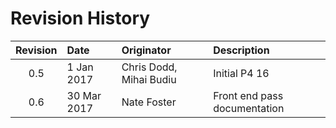# Revision History

| Revision | Date        | Originator               | Description     |
| :------: | :---------- | :----------------------- | :-------------- |
| 0.5      | 1 Jan 2017  | Chris Dodd, Mihai Budiu  | Initial P4 16   |
| 0.6      | 30 Mar 2017 | Nate Foster              | Front end pass documentation |



